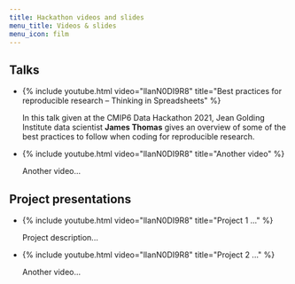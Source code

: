 ```yaml
---
title: Hackathon videos and slides
menu_title: Videos & slides
menu_icon: film
---
```


## Talks

<ul class="grid">

<li class="video" markdown="1">
{% include youtube.html video="lIanN0DI9R8" title="Best practices for reproducible research – Thinking in Spreadsheets" %}

In this talk given at the CMIP6 Data Hackathon 2021, Jean Golding Institute
data scientist **James Thomas** gives an overview of some of the best
practices to follow when coding for reproducible research.
</li>

<li class="video" markdown="1">
{% include youtube.html video="lIanN0DI9R8" title="Another video" %}

Another video...
</li>

</ul>

## Project presentations

<ul class="grid">

<li class="video" markdown="1">
{% include youtube.html video="lIanN0DI9R8" title="Project 1 ..." %}

Project description...
</li>

<li class="video" markdown="1">
{% include youtube.html video="lIanN0DI9R8" title="Project 2 ..." %}

Another video...
</li>

</ul>

